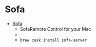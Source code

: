 # Sofa
- [Sofa](https://flavio.tordini.org/sofa/)
  -  SofaRemote Control for your Mac
  - 
  - `brew cask install sofa-server`
